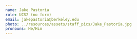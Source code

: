 ```yaml
---
name: Jake Pastoria
role: UCS2 (no form)
email: jakepastoria@berkeley.edu
photo: ../resources/assets/staff_pics/Jake_Pastoria.jpg
pronouns: He/Him
---
```

